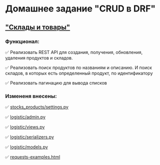 # Домашнее задание "CRUD в DRF"

## ["Склады и товары"](https://github.com/netology-code/dj-homeworks/tree/video/3.2-crud/stocks_products)


### Функционал:

✅ Реализовать REST API для создания, получения, обновления, удаления продуктов и складов.

✅ Реализовать поиск продуктов по названиям и описанию. И поиск складов, в которых есть определенный продукт, по идентификатору

✅ Реализовать пагинацию для вывода списков


### Измененя внесены:

✅ [stocks_products/settings.py](https://github.com/Nikolay08041979/dj_CRUD_DRF/blob/master/3.2-crud/stocks_products/stocks_products/settings.py)

✅ [logistic/admin.py](https://github.com/Nikolay08041979/dj_CRUD_DRF/blob/master/3.2-crud/stocks_products/logistic/admin.py)

✅ [logistic/views.py](https://github.com/Nikolay08041979/dj_CRUD_DRF/blob/master/3.2-crud/stocks_products/logistic/views.py)

✅ [logistic/serializers.py](https://github.com/Nikolay08041979/dj_CRUD_DRF/blob/master/3.2-crud/stocks_products/logistic/serializers.py)

✅ [logistic/models.py](https://github.com/Nikolay08041979/dj_CRUD_DRF/blob/master/3.2-crud/stocks_products/logistic/models.py)

✅ [requests-examples.html](https://github.com/Nikolay08041979/dj_CRUD_DRF/blob/master/3.2-crud/stocks_products/requests-examples.http)
